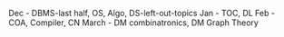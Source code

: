 

Dec - DBMS-last half, OS, Algo, DS-left-out-topics
Jan - TOC, DL
Feb - COA, Compiler, CN
March - DM combinatronics, DM Graph Theory

